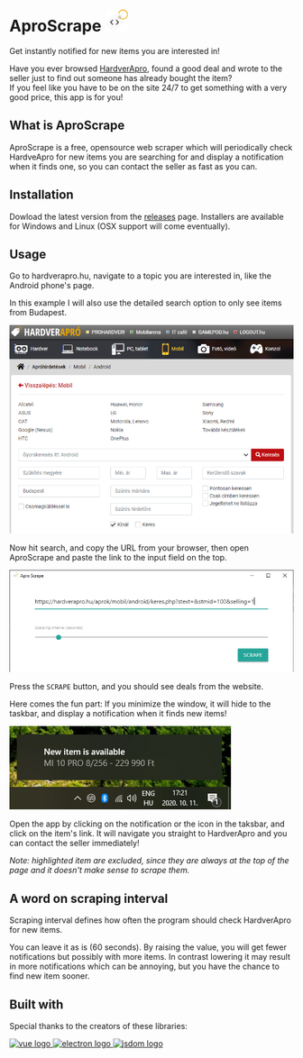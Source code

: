 # AproScrape <img src="public/icon.png" alt="logo" width="40">

Get instantly notified for new items you are interested in!

Have you ever browsed [HardverApro](http://hardverapro.hu/index.html),
found a good deal and wrote to the seller just to find out someone has already bought the item?  
If you feel like you have to be on the site 24/7 to get something with a very good price,
this app is for you!

## What is AproScrape

AproScrape is a free, opensource web scraper which will periodically check HardveApro
for new items you are searching for and display a notification when it finds one,
so you can contact the seller as fast as you can.

## Installation

Dowload the latest version from the [releases](https://github.com/Lehoczky/apro-scrape/releases) page.
Installers are available for Windows and Linux (OSX support will come eventually).

## Usage

Go to hardverapro.hu, navigate to a topic you are interested in, like the Android phone's page.

In this example I will also use the detailed search option to only see items from Budapest.

<img src="images/hardverapro.png" alt="Android page on hardverapro" width="650">

Now hit search, and copy the URL from your browser, then open AproScrape
and paste the link to the input field on the top.

<img src="images/main-window.png" alt="AproScrape main window" width="650">

Press the `SCRAPE` button, and you should see deals from the website.

Here comes the fun part: If you minimize the window, it will hide to the taskbar,
and display a notification when it finds new items!

<img src="images/notification.png" alt="AproScrape main window">

Open the app by clicking on the notification or the icon in the taksbar, and click
on the item's link. It will navigate you straight to HardverApro and you can contact
the seller immediately!

_Note: highlighted item are excluded, since they are always at the top of the page and it doesn't make sense to scrape them._

## A word on scraping interval

Scraping interval defines how often the program should check HardverApro for new items.

You can leave it as is (60 seconds). By raising the value, you will get fewer notifications
but possibly with more items. In contrast lowering it may result in more notifications which
can be annoying, but you have the chance to find new item sooner.

## Built with

Special thanks to the creators of these libraries:

<a href="https://vuejs.org/">
    <img src="https://upload.wikimedia.org/wikipedia/commons/9/95/Vue.js_Logo_2.svg" alt="vue logo" height="80">
</a>

<a href="https://www.electronjs.org/">
    <img src="https://upload.wikimedia.org/wikipedia/commons/9/91/Electron_Software_Framework_Logo.svg" alt="electron logo" height="100">
</a>

<a href="https://github.com/jsdom/jsdom">
    <img src="https://user-images.githubusercontent.com/3665990/39078998-366c375e-451b-11e8-902d-ce42d8fcaa47.png" alt="jsdom logo" height="100">
</a>
